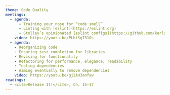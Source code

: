 ```yaml
---
theme: Code Quality
meetings:
  - agenda:
      - Training your nose for “code smell”
      - Linting with [eslint](https://eslint.org)
      - Stolley’s opinionated [eslint configs](https://github.com/karlstolley/eslint-config)
    video: https://youtu.be/PLhtSqI31Os
  - agenda:
    - Reorganizing code
    - Ensuring test completion for libraries
    - Revising for functionality
    - Refactoring for performance, elegance, readability
    - Testing dependencies
    - Aiming eventually to remove dependencies
    video: https://youtu.be/gj2AH3anfaw
readings:
  - <cite>Release It!</cite>, Ch. 15–17
---
```

